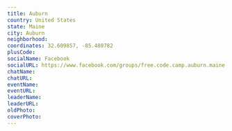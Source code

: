 ```yaml
---
title: Auburn
country: United States
state: Maine
city: Auburn
neighborhood: 
coordinates: 32.609857, -85.480782
plusCode:
socialName: Facebook
socialURL: https://www.facebook.com/groups/free.code.camp.auburn.maine
chatName:
chatURL:
eventName:
eventURL:
leaderName:
leaderURL:
oldPhoto: 
coverPhoto:
---
```


